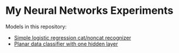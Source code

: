 # My Neural Networks Experiments

Models in this repository:
* [Simple logistic regression cat/noncat recognizer](https://github.com/SigmaOne/neural_networks_experiments/tree/master/models/logistic_regression_cat_noncat_recognizer)
* [Planar data classifier with one hidden layer](https://github.com/SigmaOne/neural_networks_experiments/blob/master/models/planar_data_classifier_with_one_hidden_layer/planar_data_classifier_with_one_hidden_layer.ipynb)

